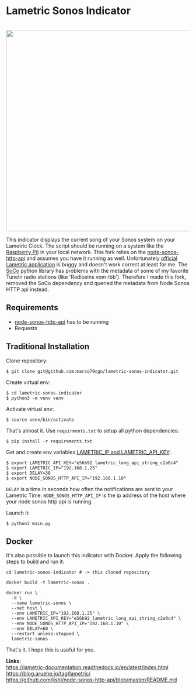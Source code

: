 # Lametric Sonos Indicator

<p align="center">
  <img width="550" src="image.gif" />
</p>

This indicator displays the current song of your Sonos system on your Lametric Clock. The script should be running on a system like the [Raspberry Pi](https://www.raspberrypi.org/)) in your local network. This fork relies on the [node-sonos-http-api](https://github.com/jishi/node-sonos-http-api) and assumes you have it running as well. Unfortunately [official Lametric application](https://apps.lametric.com/apps/display_for_sonos/4961) is buggy and doesn't work correct at least for me. The [SoCo](https://github.com/SoCo/SoCo) python library has problems with the metadata of some of my favorite TuneIn radio stations (like 'Radioeins vom rbb'). Therefore I made this fork, removed the SoCo dependency and queried the metadata from Node Sonos HTTP api instead.

## Requirements

* [node-sonos-http-api](https://github.com/jishi/node-sonos-http-api) has to be running
* Requests

## Traditional Installation

Clone repository:
```
$ git clone git@github.com:marco79cgn/lametric-sonos-indicator.git
```
Create virtual env:
```
$ cd lametric-sonos-indicator
$ python3 -m venv venv
```
Activate virtual env:
```
$ source venv/bin/activate
```
That's almost it. Use `requirments.txt` to setup all python dependencies:
```
$ pip install -r requirements.txt
```
Get and create env variables [LAMETRIC_IP and LAMETRIC_API_KEY](https://lametric-documentation.readthedocs.io/en/latest/guides/first-steps/first-local-notification.html#find-api-key):
```
$ export LAMETRIC_API_KEY="e56b92_lametric_long_api_string_c2a0c4"
$ export LAMETRIC_IP="192.168.1.25"
$ export DELAY=30
$ export NODE_SONOS_HTTP_API_IP="192.168.1.10"
```
`DELAY` is a time in seconds how often the notifications are sent to your Lametric Time.
`NODE_SONOS_HTTP_API_IP` is the ip address of the host where your node sonos http api is running.

Launch it:
```
$ python3 main.py
```

## Docker

It's also possible to launch this indicator with Docker. Apply the following steps to build and run it:
```
cd lametric-sonos-indicator # -> this cloned repository

docker build -t lametric-sonos .

docker run \
  -d \
  --name lametric-sonos \
  --net host \
  --env LAMETRIC_IP="192.168.1.25" \
  --env LAMETRIC_API_KEY="e56b92_lametric_long_api_string_c2a0c4" \
  --env NODE_SONOS_HTTP_API_IP="192.168.1.10" \
  --env DELAY=60 \
  --restart unless-stopped \
  lametric-sonos
```

That's it. I hope this is useful for you.

**Links**: \
https://lametric-documentation.readthedocs.io/en/latest/index.html \
https://blog.aruehe.io/tag/lametric/ \
https://github.com/jishi/node-sonos-http-api/blob/master/README.md
